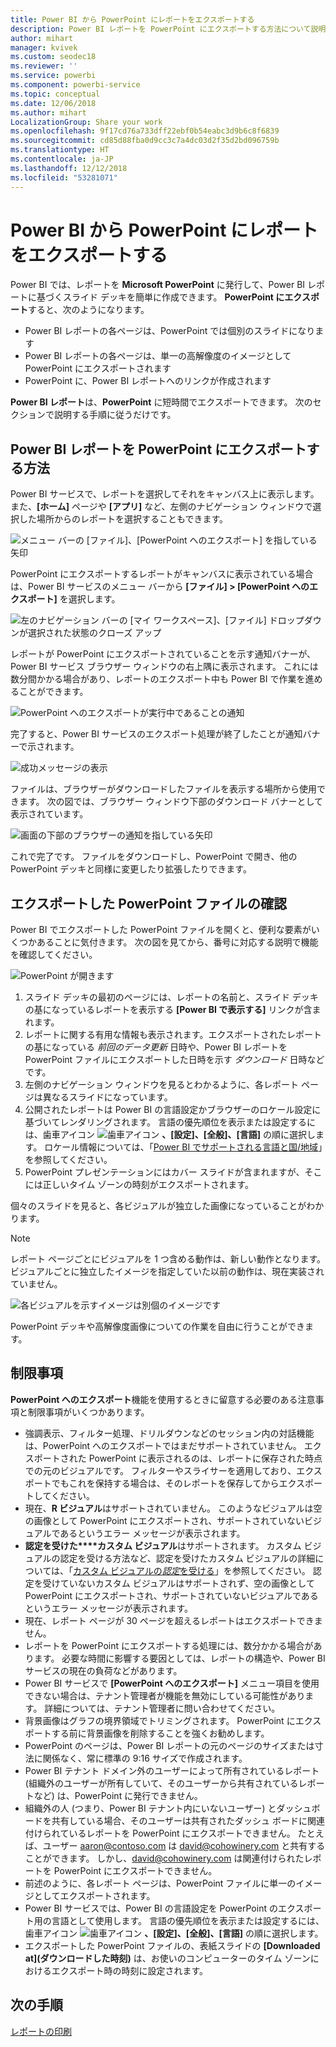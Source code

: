 ```yaml
---
title: Power BI から PowerPoint にレポートをエクスポートする
description: Power BI レポートを PowerPoint にエクスポートする方法について説明します。
author: mihart
manager: kvivek
ms.custom: seodec18
ms.reviewer: ''
ms.service: powerbi
ms.component: powerbi-service
ms.topic: conceptual
ms.date: 12/06/2018
ms.author: mihart
LocalizationGroup: Share your work
ms.openlocfilehash: 9f17cd76a733dff22ebf0b54eabc3d9b6c8f6839
ms.sourcegitcommit: cd85d88fba0d9cc3c7a4dc03d2f35d2bd096759b
ms.translationtype: HT
ms.contentlocale: ja-JP
ms.lasthandoff: 12/12/2018
ms.locfileid: "53281071"
---
```

# <a name="export-reports-from-power-bi-to-powerpoint"></a>Power BI から PowerPoint にレポートをエクスポートする
Power BI では、レポートを **Microsoft PowerPoint** に発行して、Power BI レポートに基づくスライド デッキを簡単に作成できます。 **PowerPoint にエクスポート**すると、次のようになります。

* Power BI レポートの各ページは、PowerPoint では個別のスライドになります
* Power BI レポートの各ページは、単一の高解像度のイメージとして PowerPoint にエクスポートされます <!-- * The filters and slicers settings that you added to the report are preserved. -->
* PowerPoint に、Power BI レポートへのリンクが作成されます 

**Power BI レポート**は、**PowerPoint** に短時間でエクスポートできます。 次のセクションで説明する手順に従うだけです。

## <a name="how-to-export-your-power-bi-report-to-powerpoint"></a>Power BI レポートを PowerPoint にエクスポートする方法
Power BI サービスで、レポートを選択してそれをキャンバス上に表示します。 また、**[ホーム]** ページや **[アプリ]** など、左側のナビゲーション ウィンドウで選択した場所からのレポートを選択することもできます。

![メニュー バーの [ファイル]、[PowerPoint へのエクスポート] を指している矢印](media/end-user-powerpoint/power-bi-publish.png)

PowerPoint にエクスポートするレポートがキャンバスに表示されている場合は、Power BI サービスのメニュー バーから **[ファイル] > [PowerPoint へのエクスポート]** を選択します。

![左のナビゲーション バーの [マイ ワークスペース]、[ファイル] ドロップダウンが選択された状態のクローズ アップ](media/end-user-powerpoint/powerbi_to_powerpoint_1.png)

レポートが PowerPoint にエクスポートされていることを示す通知バナーが、Power BI サービス ブラウザー ウィンドウの右上隅に表示されます。 これには数分間かかる場合があり、レポートのエクスポート中も Power BI で作業を進めることができます。

![PowerPoint へのエクスポートが実行中であることの通知](media/end-user-powerpoint/powerbi_to_powerpoint_2.png)

完了すると、Power BI サービスのエクスポート処理が終了したことが通知バナーで示されます。

![成功メッセージの表示](media/end-user-powerpoint/powerbi_to_powerpoint_3.png)

ファイルは、ブラウザーがダウンロードしたファイルを表示する場所から使用できます。 次の図では、ブラウザー ウィンドウ下部のダウンロード バナーとして表示されています。

![画面の下部のブラウザーの通知を指している矢印](media/end-user-powerpoint/powerbi_to_powerpoint_4.png)

これで完了です。 ファイルをダウンロードし、PowerPoint で開き、他の PowerPoint デッキと同様に変更したり拡張したりできます。

## <a name="checking-out-your-exported-powerpoint-file"></a>エクスポートした PowerPoint ファイルの確認
Power BI でエクスポートした PowerPoint ファイルを開くと、便利な要素がいくつかあることに気付きます。 次の図を見てから、番号に対応する説明で機能を確認してください。

![PowerPoint が開きます](media/end-user-powerpoint/powerbi_to_powerpoint_5.png)

1. スライド デッキの最初のページには、レポートの名前と、スライド デッキの基になっているレポートを表示する **[Power BI で表示する]** リンクが含まれます。
2. レポートに関する有用な情報も表示されます。エクスポートされたレポートの基になっている *前回のデータ更新* 日時や、Power BI レポートを PowerPoint ファイルにエクスポートした日時を示す *ダウンロード* 日時などです。
3. 左側のナビゲーション ウィンドウを見るとわかるように、各レポート ページは異なるスライドになっています。 
4. 公開されたレポートは Power BI の言語設定かブラウザーのロケール設定に基づいてレンダリングされます。 言語の優先順位を表示または設定するには、歯車アイコン ![歯車アイコン](media/end-user-powerpoint/power-bi-settings-icon.png) **、[設定]、[全般]、[言語]** の順に選択します。 ロケール情報については、「[Power BI でサポートされる言語と国/地域](../supported-languages-countries-regions.md)」を参照してください。
5. PowerPoint プレゼンテーションにはカバー スライドが含まれますが、そこには正しいタイム ゾーンの時刻がエクスポートされます。

個々のスライドを見ると、各ビジュアルが独立した画像になっていることがわかります。

>[!NOTE]
> レポート ページごとにビジュアルを 1 つ含める動作は、新しい動作となります。 ビジュアルごとに独立したイメージを指定していた以前の動作は、現在実装されていません。 
 

![各ビジュアルを示すイメージは別個のイメージです](media/end-user-powerpoint/powerbi_to_powerpoint_6.png)

PowerPoint デッキや高解像度画像についての作業を自由に行うことができます。

## <a name="limitations"></a>制限事項
**PowerPoint へのエクスポート**機能を使用するときに留意する必要のある注意事項と制限事項がいくつかあります。

* 強調表示、フィルター処理、ドリルダウンなどのセッション内の対話機能は、PowerPoint へのエクスポートではまだサポートされていません。 エクスポートされた PowerPoint に表示されるのは、レポートに保存された時点での元のビジュアルです。 フィルターやスライサーを適用しており、エクスポートでもこれを保持する場合は、そのレポートを保存してからエクスポートしてください。
* 現在、**R ビジュアル**はサポートされていません。 このようなビジュアルは空の画像として PowerPoint にエクスポートされ、サポートされていないビジュアルであるというエラー メッセージが表示されます。
* **認定を受けた****カスタム ビジュアル**はサポートされます。 カスタム ビジュアルの認定を受ける方法など、認定を受けたカスタム ビジュアルの詳細については、「[カスタム ビジュアルの*認定*を受ける](../power-bi-custom-visuals-certified.md)」を参照してください。 認定を受けていないカスタム ビジュアルはサポートされず、空の画像として PowerPoint にエクスポートされ、サポートされていないビジュアルであるというエラー メッセージが表示されます。
* 現在、レポート ページが 30 ページを超えるレポートはエクスポートできません。
* レポートを PowerPoint にエクスポートする処理には、数分かかる場合があります。 必要な時間に影響する要因としては、レポートの構造や、Power BI サービスの現在の負荷などがあります。
* Power BI サービスで **[PowerPoint へのエクスポート]** メニュー項目を使用できない場合は、テナント管理者が機能を無効にしている可能性があります。 詳細については、テナント管理者に問い合わせてください。
* 背景画像はグラフの境界領域でトリミングされます。 PowerPoint にエクスポートする前に背景画像を削除することを強くお勧めします。
* PowerPoint のページは、Power BI レポートの元のページのサイズまたは寸法に関係なく、常に標準の 9:16 サイズで作成されます。
* Power BI テナント ドメイン外のユーザーによって所有されているレポート (組織外のユーザーが所有していて、そのユーザーから共有されているレポートなど) は、PowerPoint に発行できません。
* 組織外の人 (つまり、Power BI テナント内にいないユーザー) とダッシュボードを共有している場合、そのユーザーは共有されたダッシュ ボードに関連付けられているレポートを PowerPoint にエクスポートできません。 たとえば、ユーザー aaron@contoso.com は david@cohowinery.com と共有することができます。 しかし、david@cohowinery.com は関連付けられたレポートを PowerPoint にエクスポートできません。
* 前述のように、各レポート ページは、PowerPoint ファイルに単一のイメージとしてエクスポートされます。
* Power BI サービスでは、Power BI の言語設定を PowerPoint のエクスポート用の言語として使用します。 言語の優先順位を表示または設定するには、歯車アイコン ![歯車アイコン](media/end-user-powerpoint/power-bi-settings-icon.png) **、[設定]、[全般]、[言語]** の順に選択します。
* エクスポートした PowerPoint ファイルの、表紙スライドの **[Downloaded at]\(ダウンロードした時刻\)** は、お使いのコンピューターのタイム ゾーンにおけるエクスポート時の時刻に設定されます。

## <a name="next-steps"></a>次の手順
[レポートの印刷](end-user-print.md)